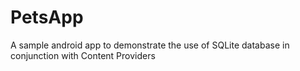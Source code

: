 # PetsApp
A sample android app to demonstrate the use of SQLite database in conjunction with Content Providers
